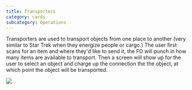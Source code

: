 ```yaml
---
title: Transporters
category: cards
subcategory: Operations
---
```

Transporters are used to transport objects from one place to another (very similar to Star Trek when they energize people or cargo.) The user first scans for an item and where they'd like to send it, the FD will punch in how many items are available to transport. Then a screen will show up for the user to select an object and charge up the connection the the object, at which point the object will be transported.



![](/img/screen-shot-2019-03-17-at-4.39.40-pm.png)
